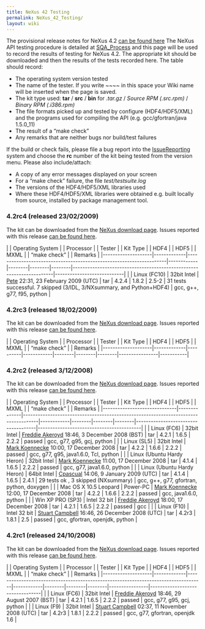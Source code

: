 ```yaml
---
title: NeXus 42 Testing
permalink: NeXus_42_Testing/
layout: wiki
---
```


The provisional release notes for NeXus 4.2 [can be found
here](Nexus_42_Release_Notes "wikilink") The NeXus API testing procedure
is detailed at [SQA\_Process](SQA_Process "wikilink") and this page will
be used to record the results of testing for NeXus 4.2. The appropriate
kit should be downloaded and then the results of the tests recorded
here. The table should record:

-   The operating system version tested
-   The name of the tester. If you write ~~~~ in this space your Wiki
    name will be inserted when the page is saved.
-   The kit type used: **tar** / **src** / **bin** for *.tar.gz* /
    *Source RPM (.src.rpm)* / *Binary RPM (.i386.rpm)*
-   The file formats picked up and tested by configure (HDF4/HDF5/XML)
    and the programs used for compiling the API (e.g. gcc/gfortran/java
    1.5.0\_11)
-   The result of a “make check”
-   Any remarks that are neither bugs nor build/test failures

If the build or check fails, please file a bug report into the
[IssueReporting](IssueReporting "wikilink") system and choose the **rc**
number of the kit being tested from the version menu. Please also
include/attach:

-   A copy of any error messages displayed on your screen
-   For a “make check” failure, the file *test/testsuite.log*
-   The versions of the HDF4/HDF5/XML libraries used
-   Where these HDF4/HDF5/XML libraries were obtained e.g. built locally
    from source, installed by <whatever> package management tool.

### 4.2rc4 (released 23/02/2009)

The kit can be downloaded from the [NeXus download
page](http://download.nexusformat.org/kits/nx42testing.shtml). Issues
reported with this release [can be found
here](http://trac.nexusformat.org/code/query?status=new&status=assigned&status=reopened&status=closed&version=4.2rc4&order=priority).

| | Operating System | | Processor | | Tester                                                            | | Kit Type | | HDF4 | | HDF5 | | MXML | | “make check”                                                       | | Remarks                  |
|--------------------|-------------|---------------------------------------------------------------------|------------|--------|--------|--------|----------------------------------------------------------------------|----------------------------|
| | Linux (FC10)     | 32bit Intel | [Pete](User%3APete_Jemian "wikilink") 22:31, 23 February 2009 (UTC) | tar        | 4.2.4  | 1.8.2  | 2.5-2  | 31 tests successful. 7 skipped (3/IDL, 3/NXsummary, and Python+HDF4) | gcc, g++, g77, f95, python |

### 4.2rc3 (released 18/02/2009)

The kit can be downloaded from the [NeXus download
page](http://download.nexusformat.org/kits/nx42testing.shtml). Issues
reported with this release [can be found
here](http://trac.nexusformat.org/code/query?status=new&status=assigned&status=reopened&status=closed&version=4.2rc4&order=priority).

| | Operating System | | Processor | | Tester | | Kit Type | | HDF4 | | HDF5 | | MXML | | “make check” | | Remarks |
|--------------------|-------------|----------|------------|--------|--------|--------|----------------|-----------|

### 4.2rc2 (released 3/12/2008)

The kit can be downloaded from the [NeXus download
page](http://download.nexusformat.org/kits/nx42testing.shtml). Issues
reported with this release [can be found
here](http://trac.nexusformat.org/code/query?status=new&status=assigned&status=reopened&status=closed&version=4.2rc2&order=priority).

| | Operating System           | | Processor  | | Tester                                                                           | | Kit Type | | HDF4 | | HDF5 | | MXML | | “make check”                      | | Remarks                                |
|------------------------------|--------------|------------------------------------------------------------------------------------|------------|--------|--------|--------|-------------------------------------|------------------------------------------|
| | Linux (FC6)                | 32bit Intel  | [Freddie Akeroyd](User%3AFreddie_Akeroyd "wikilink") 18:46, 3 December 2008 (BST)  | tar        | 4.2.1  | 1.6.5  | 2.2.2  | passed                              | gcc, g77, g95, gcj, python               |
| | Linux (SL5)                | 32bit Intel  | [Mark Koennecke](User%3AMark_Koennecke "wikilink") 10:00, 17 December 2008         | tar        | 4.2.2  | 1.6.6  | 2.2.2  | passed                              | gcc, g77, g95, java1.6.0, Tcl, python    |
| | Linux (Ubuntu Hardy Heron) | 32bit Intel  | [Mark Koennecke](User%3AMark_Koennecke "wikilink") 11:00, 17 December 2008         | tar        | 4.1.4  | 1.6.5  | 2.2.2  | passed                              | gcc, g77, java1.6.0, python              |
| | Linux (Ubuntu Hardy Heron) | 64bit Intel  | [Cpascual](User%3ACpascual "wikilink") 14:06, 9 January 2009 (UTC)                 | tar        | 4.1.4  | 1.6.5  | 2.4.1  | 29 tests ok , 3 skipped (NXsummary) | gcc, g++, g77, gfortran, python, doxygen |
| | Mac OS X 10.5 Leopard      | Power-PC     | [Mark Koennecke](User%3AMark_Koennecke "wikilink") 12:00, 17 December 2008         | tar        | 4.2.2  | 1.6.6  | 2.2.2  | passed                              | gcc, java1.6.0, python                   |
| | Win XP PRO (SP3)           | Intel 32 bit | [Freddie Akeroyd](User%3AFreddie_Akeroyd "wikilink") 18:00, 17 December 2008       | tar        | 4.2.1  | 1.6.5  | 2.2.2  | passed                              | gcc                                      |
| | Linux (F10)                | Intel 32 bit | [Stuart Campbell](User%3AStuart_Campbell "wikilink") 16:46, 26 December 2008 (UTC) | tar        | 4.2r3  | 1.8.1  | 2.5    | passed                              | gcc, gfortran, openjdk, python           |

### 4.2rc1 (released 24/10/2008)

The kit can be downloaded from the [NeXus download
page](http://download.nexusformat.org/kits/nx42testing.shtml). Issues
reported with this release [can be found
here](http://trac.nexusformat.org/code/query?status=new&status=assigned&status=reopened&status=closed&version=4.2rc1&order=priority).

| | Operating System | | Processor | | Tester                                                                           | | Kit Type | | HDF4 | | HDF5 | | MXML | | “make check” | | Remarks                       |
|--------------------|-------------|------------------------------------------------------------------------------------|------------|--------|--------|--------|----------------|---------------------------------|
| | Linux (FC6)      | 32bit Intel | [Freddie Akeroyd](User%3AFreddie_Akeroyd "wikilink") 18:46, 29 August 2007 (BST)   | tar        | 4.2.1  | 1.6.5  | 2.2.2  | passed         | gcc, g77, g95, gcj, python      |
| | Linux (F9)       | 32bit Intel | [Stuart Campbell](User%3AStuart_Campbell "wikilink") 02:37, 11 November 2008 (UTC) | tar        | 4.2r3  | 1.8.1  | 2.2.2  | passed         | gcc, g77, gfortran, openjdk 1.6 |


